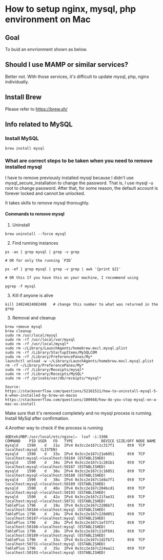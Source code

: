 # How to setup nginx, mysql, php environment on Mac
## Goal
To buid an envrionment shown as below.
## Should I use MAMP or similar services?
Better not. With those services, it's difficult to update mysql, php, nginx individually.
## Install Brew
Please refer to https://brew.sh/
## Info related to MySQL
### Install MySQL
```console
brew install mysql
```
### What are correct steps to be taken when you need to remove installed mysql
I have to remove previously installed mysql because I didn't use mysql_secure_installation to change the password. That is, I use mysql -u root to change password. After that, for some reason, the default account is forever locked and cannot be unlocked.

It takes skills to remove mysql thoroughly. 

#### Commands to remove mysql
1. Uninstall
```console
brew uninstall --force mysql
```
2. Find running instances
```console
ps -ax | grep mysql | grep -v grep

# OR for only the running `PID`

ps -ef | grep mysql | grep -v grep | awk '{print $2}'

# OR this If you have this on your machine, I recommend using 

pgrep -f mysql
```
3. Kill if anyone is alive
```console
kill 24024824082408   # change this number to what was returned in the grep 
```

3. Removal and cleanup
```console
brew remove mysql
brew cleanup
sudo rm /usr/local/mysql
sudo rm -rf /usr/local/var/mysql
sudo rm -rf /usr/local/mysql*
sudo rm ~/Library/LaunchAgents/homebrew.mxcl.mysql.plist
sudo rm -rf /Library/StartupItems/MySQLCOM
sudo rm -rf /Library/PreferencePanes/My*
launchctl unload -w ~/Library/LaunchAgents/homebrew.mxcl.mysql.plist
rm -rf ~/Library/PreferencePanes/My*
sudo rm -rf /Library/Receipts/mysql*
sudo rm -rf /Library/Receipts/MySQL*
sudo rm -rf /private/var/db/receipts/*mysql*
```
```
Source: 
https://stackoverflow.com/questions/52161511/how-to-uninstall-mysql-5-6-when-installed-by-brew-on-macos
https://stackoverflow.com/questions/100948/how-do-you-stop-mysql-on-a-mac-os-install
```
Make sure that it's removed completely and no mysql process is running. Install MySql after confirmation.  
 
4.Another way to check if the process is running
```console
d@DtekiMBP:/usr/local/etc/nginx|⇒  lsof -i:3306
COMMAND    PID USER   FD   TYPE             DEVICE SIZE/OFF NODE NAME
mysqld    1590    d   21u  IPv4 0x3cc2e167c1c317f1      0t0  TCP localhost:mysql (LISTEN)
mysqld    1590    d   33u  IPv4 0x3cc2e167c21e6051      0t0  TCP localhost:mysql->localhost:50184 (ESTABLISHED)
mysqld    1590    d   34u  IPv4 0x3cc2e167c1c281b1      0t0  TCP localhost:mysql->localhost:50187 (ESTABLISHED)
mysqld    1590    d   36u  IPv4 0x3cc2e167c1c16051      0t0  TCP localhost:mysql->localhost:50188 (ESTABLISHED)
mysqld    1590    d   38u  IPv4 0x3cc2e167c1d4a7f1      0t0  TCP localhost:mysql->localhost:50189 (ESTABLISHED)
mysqld    1590    d   40u  IPv4 0x3cc2e167c204bcd1      0t0  TCP localhost:mysql->localhost:50193 (ESTABLISHED)
mysqld    1590    d   42u  IPv4 0x3cc2e167c21fae31      0t0  TCP localhost:mysql->localhost:50731 (ESTABLISHED)
TablePlus 1796    d   19u  IPv4 0x3cc2e167c2206b71      0t0  TCP localhost:50184->localhost:mysql (ESTABLISHED)
TablePlus 1796    d   24u  IPv4 0x3cc2e167c220d051      0t0  TCP localhost:50187->localhost:mysql (ESTABLISHED)
TablePlus 1796    d   26u  IPv4 0x3cc2e167c1ef37f1      0t0  TCP localhost:50188->localhost:mysql (ESTABLISHED)
TablePlus 1796    d   28u  IPv4 0x3cc2e167c21df691      0t0  TCP localhost:50189->localhost:mysql (ESTABLISHED)
TablePlus 1796    d   33u  IPv4 0x3cc2e167c1d2fb71      0t0  TCP localhost:50731->localhost:mysql (ESTABLISHED)
TablePlus 1796    d   35u  IPv4 0x3cc2e167c224aa11      0t0  TCP localhost:50193->localhost:mysql (ESTABLISHED)
```


